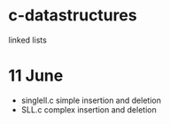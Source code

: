 # c-datastructures
linked lists

# 11 June
* singlell.c simple insertion and deletion
* SLL.c complex insertion and deletion 
